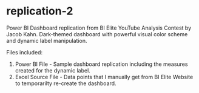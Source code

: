 # replication-2
Power BI Dashboard replication from BI Elite YouTube Analysis Contest by Jacob Kahn. Dark-themed dashboard with powerful visual color scheme and dynamic label manipulation.

Files included:
1. Power BI File - Sample dashboard replication including the measures created for the dynamic label.
2. Excel Source File - Data points that I manually get from BI Elite Website to temporarilty re-create the dashboard.
